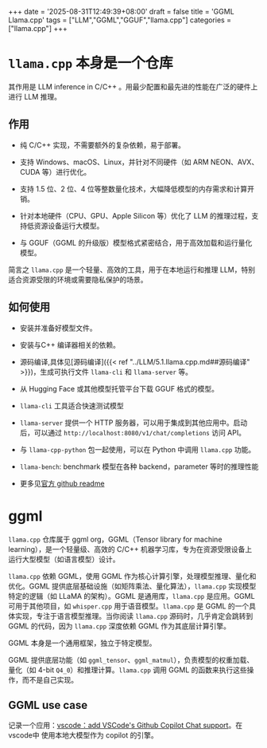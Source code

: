 +++
date = '2025-08-31T12:49:39+08:00'
draft = false
title = 'GGML Llama.cpp'
tags = ["LLM","GGML","GGUF","llama.cpp"]
categories = ["llama.cpp"]
+++


# `llama.cpp` 本身是一个仓库

其作用是 LLM inference in C/C++ 。用最少配置和最先进的性能在广泛的硬件上进行 LLM 推理。


## 作用

- 纯 C/C++ 实现，不需要额外的复杂依赖，易于部署。

- 支持 Windows、macOS、Linux，并针对不同硬件（如 ARM NEON、AVX、CUDA 等）进行优化。

- 支持 1.5 位、2 位、4 位等整数量化技术，大幅降低模型的内存需求和计算开销。

- 针对本地硬件（CPU、GPU、Apple Silicon 等）优化了 LLM 的推理过程，支持低资源设备运行大模型。

- 与 GGUF（GGML 的升级版）模型格式紧密结合，用于高效加载和运行量化模型。

简言之 `llama.cpp` 是一个轻量、高效的工具，用于在本地运行和推理 LLM，特别适合资源受限的环境或需要隐私保护的场景。


## 如何使用

- 安装并准备好模型文件。

- 安装与C++ 编译器相关的依赖。

- 源码编译,具体见[源码编译]({{< ref "../LLM/5.1.llama.cpp.md##源码编译" >}})，生成可执行文件 `llama-cli` 和 `llama-server` 等。

- 从 Hugging Face 或其他模型托管平台下载 GGUF 格式的模型。

- `llama-cli` 工具适合快速测试模型

- `llama-server` 提供一个 HTTP 服务器，可以用于集成到其他应用中。启动后，可以通过 `http://localhost:8080/v1/chat/completions` 访问 API。

- 与 `llama-cpp-python` 包一起使用，可以在 Python 中调用 `llama.cpp` 功能。

- `llama-bench`: benchmark 模型在各种 backend，parameter 等时的推理性能

- 更多见[官方 github readme](https://github.com/ggml-org/llama.cpp?tab=readme-ov-file#llamacpp)


# ggml

`llama.cpp` 仓库属于 ggml org，GGML（Tensor library for machine learning），是一个轻量级、高效的 C/C++ 机器学习库，专为在资源受限设备上运行大型模型（如语言模型）设计。

`llama.cpp` 依赖 GGML，使用 GGML 作为核心计算引擎，处理模型推理、量化和优化。GGML 提供底层基础设施（如矩阵乘法、量化算法），`llama.cpp` 实现模型特定的逻辑（如 LLaMA 的架构）。GGML 是通用库，`llama.cpp` 是应用。GGML 可用于其他项目，如 `whisper.cpp` 用于语音模型。`llama.cpp` 是 GGML 的一个具体实现，专注于语言模型推理。当你阅读 `llama.cpp` 源码时，几乎肯定会跳转到 GGML 的代码，因为 `llama.cpp` 深度依赖 GGML 作为其底层计算引擎。

GGML 本身是一个通用框架，独立于特定模型。

GGML 提供底层功能（如 `ggml_tensor`、`ggml_matmul`），负责模型的权重加载、量化（如 4-bit `Q4_0`）和推理计算。`llama.cpp` 调用 GGML 的函数来执行这些操作，而不是自己实现。


## GGML use case

记录一个应用：[vscode：add VSCode's Github Copilot Chat support](https://github.com/ggml-org/llama.cpp/pull/12896)。在vscode中 使用本地大模型作为 copilot 的引擎。

